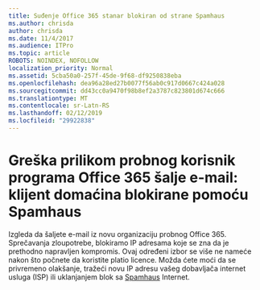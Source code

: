 ```yaml
---
title: Suđenje Office 365 stanar blokiran od strane Spamhaus
ms.author: chrisda
author: chrisda
ms.date: 11/4/2017
ms.audience: ITPro
ms.topic: article
ROBOTS: NOINDEX, NOFOLLOW
localization_priority: Normal
ms.assetid: 5cba50a0-257f-45de-9f68-df9250838eba
ms.openlocfilehash: dea96a28ed27b0077f56ab0c917d0667c424a028
ms.sourcegitcommit: dd43cc0a9470f98b8ef2a3787c823801d674c666
ms.translationtype: MT
ms.contentlocale: sr-Latn-RS
ms.lasthandoff: 02/12/2019
ms.locfileid: "29922838"
---
```

# <a name="error-when-an-office-365-trial-user-sends-email-client-host-blocked-using-spamhaus"></a>Greška prilikom probnog korisnik programa Office 365 šalje e-mail: klijent domaćina blokirane pomoću Spamhaus

Izgleda da šaljete e-mail iz novu organizaciju probnog Office 365. Sprečavanja zloupotrebe, blokiramo IP adresama koje se zna da je prethodno napravljen kompromis. Ovaj određeni izbor se više ne nameće nakon što počnete da koristite platio licence. Možda ćete moći da se privremeno olakšanje, tražeći novu IP adresu vašeg dobavljača internet usluga (ISP) ili uklanjanjem blok sa [Spamhaus](https://go.microsoft.com/fwlink/p/?linkid=123245) Internet. 
  

